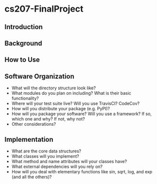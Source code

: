 # cs207-FinalProject

## Introduction

## Background

## How to Use 

## Software Organization
- What will the directory structure look like?
- What modules do you plan on including? What is their basic functionality?
- Where will your test suite live? Will you use TravisCI? CodeCov?
- How will you distribute your package (e.g. PyPI)?
- How will you package your software? Will you use a framework? If so, which one and why? If not, why not?
- Other considerations?

## Implementation
- What are the core data structures?
- What classes will you implement?
- What method and name attributes will your classes have?
- What external dependencies will you rely on?
- How will you deal with elementary functions like sin, sqrt, log, and exp (and all the others)?
